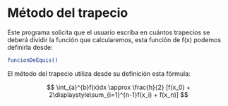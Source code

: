 # Método del trapecio

Este programa solicita que el usuario escriba en cuántos trapecios se deberá dividir la función que calcularemos, esta función de f(x) podemos definirla desde:

```sh
funcionDeEquis()
```

El método del trapecio utiliza desde su definición esta fórmula:

$$
\int_{a}^{b}f(x)dx \approx \frac{h}{2} [f(x_0) + 2\displaystyle\sum_{i=1}^{n-1}f(x_i) + f(x_n)] 
$$